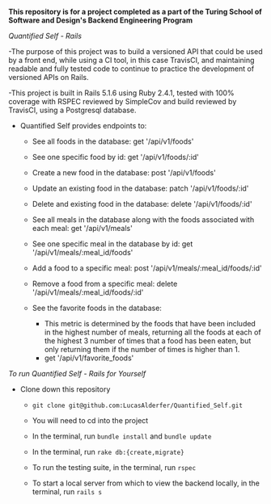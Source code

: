 **This repository is for a project completed as a part of the Turing School of Software and Design's Backend Engineering Program**

*Quantified Self - Rails*

-The purpose of this project was to build a versioned API that could be used by a front end, while using a CI tool, in this case TravisCI, and maintaining readable and fully tested code to continue to practice the development of versioned APIs on Rails.

-This project is built in Rails 5.1.6 using Ruby 2.4.1, tested with 100% coverage with RSPEC reviewed by SimpleCov and build reviewed by TravisCI, using a Postgresql database.

- Quantified Self provides endpoints to:

  - See all foods in the database: get '/api/v1/foods'

  - See one specific food by id: get '/api/v1/foods/:id'

  - Create a new food in the database: post '/api/v1/foods'

  - Update an existing food in the database: patch '/api/v1/foods/:id'

  - Delete and existing food in the database: delete '/api/v1/foods/:id'

  - See all meals in the database along with the foods associated with each meal: get '/api/v1/meals'

  - See one specific meal in the database by id: get '/api/v1/meals/:meal_id/foods'

  - Add a food to a specific meal: post '/api/v1/meals/:meal_id/foods/:id'

  - Remove a food from a specific meal: delete '/api/v1/meals/:meal_id/foods/:id'

  - See the favorite foods in the database:
    - This metric is determined by the foods that have been included in the highest number of meals, returning all the foods at each of the highest 3 number of times that a food has been eaten, but only returning them if the number of times is higher than 1.
    - get '/api/v1/favorite_foods'

*To run Quantified Self - Rails for Yourself*
  - Clone down this repository
    - `git clone git@github.com:LucasAlderfer/Quantified_Self.git`

    - You will need to cd into the project

    - In the terminal, run `bundle install` and `bundle update`

    - In the terminal, run `rake db:{create,migrate}`

    - To run the testing suite, in the terminal, run `rspec`

    - To start a local server from which to view the backend locally, in the terminal, run `rails s`
